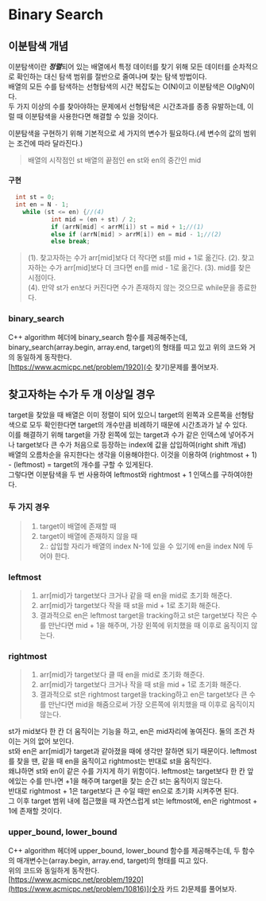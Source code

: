 # Binary Search
## 이분탐색 개념
이분탐색이란 ***정렬***되어 있는 배열에서 특정 데이터를 찾기 위해 모든 데이터를 순차적으로 확인하는 대신 탐색 범위를 절반으로 줄여나며 찾는 탐색 방법이다.         
배열의 모든 수를 탐색하는 선형탐색의 시간 복잡도는 O(N)이고 이분탐색은 O(lgN)이다.       
두 가지 이상의 수를 찾아야하는 문제에서 선형탐색은 시간초과를 종종 유발하는데, 이럴 때 이분탐색을 사용한다면 해결할 수 있을 것이다.          
           
이분탐색을 구현하기 위해 기본적으로 세 가지의 변수가 필요하다.(세 변수의 값의 범위는 조건에 따라 달라진다.)         
> 배열의 시작점인 st
> 배열의 끝점인 en
> st와 en의 중간인 mid          
#### 구현     
          
```cpp
  int st = 0;
  int en = N - 1;
	while (st <= en) {//(4)
			int mid = (en + st) / 2;
			if (arrN[mid] < arrM[i]) st = mid + 1;//(1)
			else if (arrN[mid] > arrM[i]) en = mid - 1;//(2)
			else break;
```    
          
> (1). 찾고자하는 수가 arr[mid]보다 더 작다면 st를 mid + 1로 옮긴다. 
> (2). 찾고자하는 수가 arr[mid]보다 더 크다면 en를 mid - 1로 옮긴다. 
> (3). mid를 찾은 시점이다.       
> (4). 만약 st가 en보다 커진다면 수가 존재하지 않는 것으므로 while문을 종료한다.     
          
### binary_search
C++ algorithm 헤더에 binary_search 함수를 제공해주는데, binary_search(array.begin, array.end, target)의 형태를 띠고 있고 위의 코드와 거의 동일하게 동작한다.         
[https://www.acmicpc.net/problem/1920](수 찾기)문제를 풀어보자.         
           
## 찾고자하는 수가 두 개 이상일 경우     
target을 찾았을 때 배열은 이미 정렬이 되어 있으니 target의 왼쪽과 오른쪽을 선형탐색으로 모두 확인한다면 target의 개수만큼 비례하기 때문에 시간초과가 날 수 있다.         
이를 해결하기 위해 target을 가장 왼쪽에 있는 target과 수가 같은 인덱스에 넣어주거나 target보다 큰 수가 처음으로 등장하는 index에 값을 삽입하여(right shift 개념)          
배열의 오름차순을 유지한다는 생각을 이용해야한다. 이것을 이용하여 (rightmost + 1) - (leftmost) = target의 개수를 구할 수 있게된다.          
그렇다면 이분탐색을 두 번 사용하여 leftmost와 rightmost + 1 인덱스를 구하여야한다.      
          
### 두 가지 경우       
> 1. target이 배열에 존재할 때               
> 2. target이 배열에 존재하지 않을 때               
2.: 삽입할 자리가 배열의 index N-1에 있을 수 있기에 en을 index N에 두어야 한다.               
### leftmost        
> 1. arr[mid]가 target보다 크거나 같을 때 en을 mid로 초기화 해준다.                 
> 2. arr[mid]가 target보다 작을 때 st을 mid + 1로 초기화 해준다.                
> 3. 결과적으로 en은 leftmost target을 tracking하고 st은 target보다 작은 수를 만난다면 mid + 1을 해주며, 가장 왼쪽에 위치했을 때 이후로 움직이지 않는다.          
 
### rightmost        
> 1. arr[mid]가 target보다 클 때 en을 mid로 초기화 해준다.     
> 2. arr[mid]가 target보다 크거나 작을 때 st을 mid + 1로 초기화 해준다.        
> 3. 결과적으로 st은 rightmost target을 tracking하고 en은 target보다 큰 수를 만난다면 mid을 해줌으로써 가장 오른쪽에 위치했을 때 이후로 움직이지 않는다.             
               
st가 mid보다 한 칸 더 움직이는 기능을 하고, en은 mid자리에 놓여진다. 둘의 조건 차이는 거의 없어 보인다.            
st와 en은 arr[mid]가 target과 같아졌을 때에 생각만 잘하면 되기 때문이다. leftmost를 찾을 땐, 같을 때 en을 움직이고 rightmost는 반대로 st을 움직인다.         
왜냐하면 st와 en이 같은 수를 가지게 하기 위함이다. leftmost는 target보다 한 칸 앞에있는 수를 만나면 +1을 해주며 target을 찾는 순간 st는 움직이지 않는다.        
반대로 rightmost + 1은 target보다 큰 수일 때만 en으로 초기화 시켜주면 된다.              
그 이후 target 범위 내에 접근했을 때 자연스럽게 st는 leftmost에, en은 rightmost + 1에 존재할 것이다.           
              
### upper_bound, lower_bound          
C++ algorithm 헤더에 upper_bound, lower_bound 함수를 제공해주는데, 두 함수의 매개변수는(array.begin, array.end, target)의 형태를 띠고 있다.       
위의 코드와 동일하게 동작한다.         
[https://www.acmicpc.net/problem/1920](https://www.acmicpc.net/problem/10816)](숫자 카드 2)문제를 풀어보자.        
